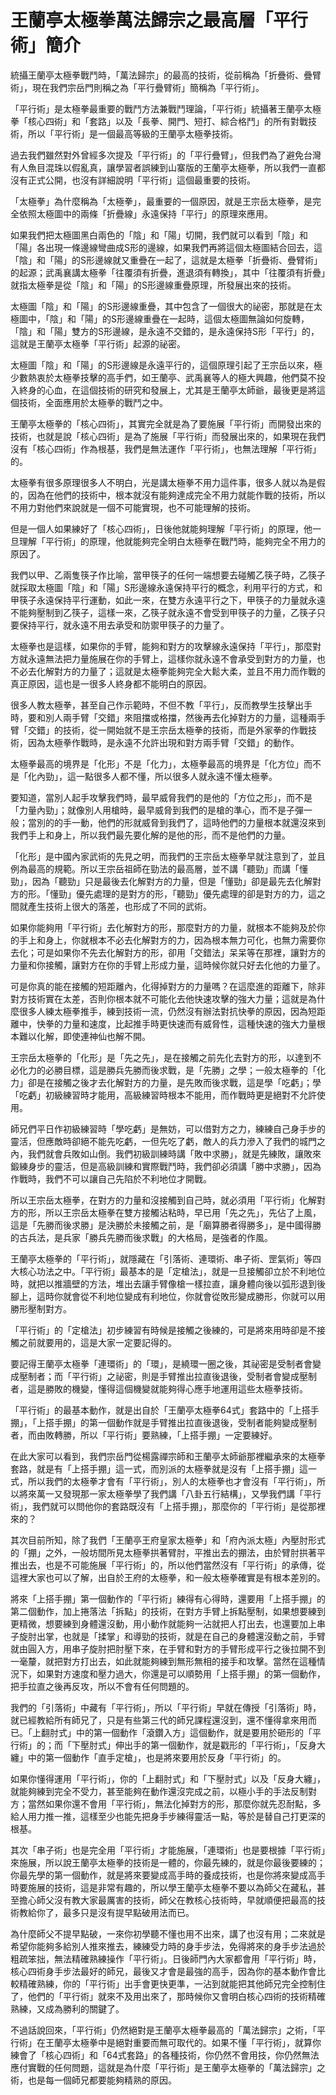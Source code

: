 # 王蘭亭太極拳萬法歸宗之最高層「平行術」簡介

統攝王蘭亭太極拳戰鬥時，「萬法歸宗」的最高的技術，從前稱為「折疊術、疊臂術」，現在我們宗岳門則稱之為「平行疊臂術」簡稱為「平行術」。

「平行術」是太極拳最重要的戰鬥方法兼戰鬥理論，「平行術」統攝著王蘭亭太極拳「核心四術」和「套路」以及「長拳、開門、短打、綜合格鬥」的所有對戰技術，所以「平行術」是一個最高等級的王蘭亭太極拳技術。

過去我們雖然對外曾經多次提及「平行術」的「平行疊臂」，但我們為了避免台灣有人魚目混珠以假亂真，讓學習者誤練到山寨版的王蘭亭太極拳，所以我們一直都沒有正式公開，也沒有詳細說明「平行術」這個最重要的技術。

「太極拳」為什麼稱為「太極拳」，最重要的一個原因，就是王宗岳太極拳，是完全依照太極圖中的兩條「折疊線」永遠保持「平行」的原理來應用。

如果我們把太極圖黑白兩色的「陰」和「陽」切開，我們就可以看到「陰」和「陽」各出現一條邊線彎曲成S形的邊線，如果我們再將這個太極圖結合回去，這「陰」和「陽」的S形邊線就又重疊在一起了，這就是太極拳「折疊術、疊臂術」的起源；武禹襄講太極拳「往覆須有折疊，進退須有轉換」，其中「往覆須有折疊」就指太極拳是從「陰」和「陽」的S形邊線重疊原理，所發展出來的技術。

太極圖「陰」和「陽」的S形邊線重疊，其中包含了一個很大的祕密，那就是在太極圖中，「陰」和「陽」的S形邊線重疊在一起時，這個太極圖無論如何旋轉，「陰」和「陽」雙方的S形邊線，是永遠不交錯的，是永遠保持S形「平行」的，這就是王蘭亭太極拳「平行術」起源的祕密。

太極圖「陰」和「陽」的S形邊線是永遠平行的，這個原理引起了王宗岳以來，極少數熱衷於太極拳技擊的高手們，如王蘭亭、武禹襄等人的極大興趣，他們莫不投入終身的心血，在這個技術的研究和發展上，尤其是王蘭亭太師爺，最後更是將這個技術，全面應用於太極拳的戰鬥之中。

王蘭亭太極拳的「核心四術」，其實完全就是為了要施展「平行術」而開發出來的技術，也就是說「核心四術」是為了施展「平行術」而發展出來的，如果現在我們沒有「核心四術」作為根基，我們是無法運作「平行術」，也無法理解「平行術」的。

太極拳有很多原理很多人不明白，光是講太極拳不用力這件事，很多人就以為是假的，因為在他們的技術中，根本就沒有能夠達成完全不用力就能作戰的技術，所以不用力對他們來說就是一個不可能實現，也不可能理解的技術。

但是一個人如果練好了「核心四術」，日後他就能夠理解「平行術」的原理，他一旦理解「平行術」的原理，他就能夠完全明白太極拳在戰鬥時，能夠完全不用力的原因了。

我們以甲、乙兩隻筷子作比喻，當甲筷子的任何一端想要去碰觸乙筷子時，乙筷子就採取太極圖「陰」和「陽」S形邊線永遠保持平行的概念，利用平行的方式，和甲筷子永遠保持平行運動，如此一來，在雙方永遠平行之下，甲筷子的力量就永遠不能夠壓制到乙筷子，這樣一來，乙筷子就永遠不會受到甲筷子的力量，乙筷子只要保持平行，就永遠不用去承受和防禦甲筷子的力量了。

太極拳也是這樣，如果你的手臂，能夠和對方的攻擊線永遠保持「平行」，那麼對方就永遠無法把力量施展在你的手臂上，這樣你就永遠不會承受到對方的力量，也不必去化解對方的力量了；這就是太極拳能夠完全大鬆大柔，並且不用力而作戰的真正原因，這也是一很多人終身都不能明白的原因。

很多人教太極拳，甚至自己作示範時，不但不教「平行」，反而教學生技擊出手時，要和別人兩手臂「交錯」來阻擋或格擋，然後再去化掉對方的力量，這種兩手臂「交錯」的技術，從一開始就不是王宗岳太極拳的技術，而是外家拳的作戰技術，因為太極拳作戰時，是永遠不允許出現和對方兩手臂「交錯」的動作。

太極拳最高的境界是「化形」不是「化力」，太極拳最高的境界是「化方位」而不是「化內勁」，這一點很多人都不懂，所以很多人就永遠不懂太極拳。

要知道，當別人起手攻擊我們時，最早威脅我們的是他的「方位之形」，而不是「力量內勁」；就像別人用槍時，最早威脅到我們的是槍的準心，而不是子彈一般；當別的的手一動，他們的形就威脅到我們了，這時他們的力量根本就還沒來到我們手上和身上，所以我們最先要化解的是他的形，而不是他們的力量。

「化形」是中國內家武術的先見之明，而我們的王宗岳太極拳早就注意到了，並且例為最高的規範。所以王宗岳祖師在勁法的最高層，並不講「聽勁」而講「懂勁」，因為「聽勁」只是最後去化解對方的力量，但是「懂勁」卻是最先去化解對方的形。「懂勁」優先處理的是對方的形，「聽勁」優先處理的卻是對方的力，這之間就產生技術上很大的落差，也形成了不同的武術。

如果你能夠用「平行術」去化解對方的形，那麼對方的力量，就根本不能夠及於你的手上和身上，你就根本不必去化解對方的力，因為根本無力可化，也無力需要你去化；可是如果你不先去化解對方的形，卻用「交錯法」呆呆等在那裡，讓對方的力量和你接觸，讓對方在你的手臂上形成力量，這時候你就只好去化他的力量了。

可是你真的能在接觸的短距離內，化得掉對方的力量嗎？在這麼進的距離下，除非對方技術實在太差，否則你根本就不可能化去他快速攻擊的強大力量；這就是為什麼很多人練太極拳推手，練到技術一流，仍然沒有辦法對抗快拳的原因，因為短距離中，快拳的力量和速度，比起推手時更快速而有威脅性，這種快速的強大力量根本難以化解，即使連神仙也解不開。

王宗岳太極拳的「化形」是「先之先」，是在接觸之前先化去對方的形，以達到不必化力的必勝目標，這是勝兵先勝而後求戰，是「先勝」之學；一般太極拳的「化力」卻是在接觸之後才去化解對方的力量，是先敗而後求戰，這是學「吃虧」；學「吃虧」初級練習時才能用，高級練習時根本不能用，而作戰時更是絕對不允許使用。

師兄們平日作初級練習時「學吃虧」是無妨，可以借對方之力，練練自己身手步的靈活，但應敵時卻絕不能先吃虧，一但先吃了虧，敵人的兵力滲入了我們的城門之內，我們就會兵敗如山倒。我們初級訓練時講「敗中求勝」，就是先練敗，讓敗來鍛練身步的靈活，但是高級訓練和實際戰鬥時，我們卻必須講「勝中求勝」，因為作戰時，我們不可以讓自己先陷於不利地位才開戰。

所以王宗岳太極拳，在對方的力量和沒接觸到自己時，就必須用「平行術」化解對方的形，所以王宗岳太極拳在雙方接觸沾粘時，早已用「先之先」，先佔了上風，這是「先勝而後求勝」是決勝於未接觸之前，是「廟算勝者得勝多」，是中國得勝的古兵法，是兵家「勝兵先勝而後求戰」的大格局，是強者的作風。

王蘭亭太極拳的「平行術」，就隱藏在「引落術、連環術、串子術、罡氣術」等四大核心功法之中。「平行術」最基本的是「定槍法」，就是一旦接觸卻立於不利地位時，就把以推牆壁的方法，堆出去讓手臂像槍一樣拉直，讓身體向後以弧形退到後腳上，這時你就會從不利地位變成有利地位，你就會從敗形變成勝形，你就可以用勝形壓制對方。

「平行術」的「定槍法」初步練習有時候是接觸之後練的，可是將來用時卻是不接觸之前就要用的，這是大家一定要記得的。

要記得王蘭亭太極拳「連環術」的「環」，是繞環一圈之後，其祕密是受制者會變成壓制者；而「平行術」之祕密，則是手臂推出拉直後退後，受制者會變成壓制者，這是勝敗的機變，懂得這個機變就能夠得心應手地運用這些太極拳技術。

「平行術」的最基本動作，就是出自於「王蘭亭太極拳64式」套路中的「上搭手掤」，「上搭手掤」的第一個動作就是手臂推出拉直後退後，受制者能夠變成壓制者，而由敗轉勝，所以「平行術」要熟練，「上搭手掤」一定要練好。

在此大家可以看到，我們宗岳門從楊露禪宗師和王蘭亭太師爺那裡繼承來的太極拳套路，就是有「上搭手掤」這一式，而別派的太極拳就是沒有「上搭手掤」這一式，所以我們的太極拳才會有「平行術」，別人的太極拳也才會沒有「平行術」，所以將來萬一又發現那一家太極拳學了我們講「八卦五行結構」，又學我們講「平行術」，我們就可以問他你的套路既沒有「上搭手掤」，那麼你的「平行術」是從那裡來的？

其次目前所知，除了我們「王蘭亭王府皇家太極拳」和「府內派太極」內壓肘形式的「掤」之外，一般坊間所見太極拳拱著臂肘，平推出去的掤法，由於臂肘拱著平推出去，也是不可能施展「平行術」的，所以他們當然沒有「平行術」的承傳，從這裡大家也可以了解，出自於王府的太極拳，和一般太極拳確實是有根本差別的。

將來「上搭手掤」第一個動作的「平行術」練得有心得時，還要用「上搭手掤」的第二個動作，加上捲落法「拆點」的技術，在對方手臂上拆點壓制，如果想要練到更精微，想要練到身體還沒動，用小動作就能夠一沾就把人打出去，也還要加上串子旋肘出掌，也就是「揉掌」和導勁的技術，就是在自己的身體還沒動之前，手臂就由圓入方，用串子旋肘把肘壓下來，在手臂和對方的手臂形成平行之後拉開不到一毫釐，就把對方打出去，如此就能夠練到無形無相的接手和攻擊。當然在這種情況下，如果對方速度和壓力過大，你還是可以順勢用「上搭手掤」的第一個動作，把手拉直之後再反攻，所以不會有任何問題的。

我們的「引落術」中藏有「平行術」，所以「平行術」早就在傳授「引落術」時，就已經教給所有師兄了，只是有些第三代的師兄課程還沒到，還不懂得拿來用而已。「上翻肘式」中的第一個動作「滾鑽入方」這個動作，就是要用於砸形的「平行術」的；而「下壓肘式」伸出手的第一個動作，就是戳形的「平行術」，「反身大纏」中的第一個動作「直手定槍」，也是將來要用於反身「平行術」的。

如果你懂得運用「平行術」，你的「上翻肘式」和「下壓肘式」以及「反身大纏」，就能夠練到完全不受力，甚至能夠在動作還沒完成之前，以極小手的手法反制對方；當然如果你還不會用「平行術」，無法化掉對方的形，那麼你就先忍耐點，多給人用力推一推，這樣至少也能先把身手步練得靈活一點，等於是替自己打更深的根基。

其次「串子術」也是完全用「平行術」才能施展，「連環術」也是要根據「平行術」來施展，所以說王蘭亭太極拳的技術是一體的，你最先練的，就是你最後要練的；你最先學的第一個動作，就是將來要變成高手時的養成技術，也是你將來變成高手時要施展的技術，這是非常有趣的，所以學王蘭亭太極拳不要以為師父在藏私，甚至擔心師父沒有教大家最厲害的技術，師父在教核心技術時，早就順便把最高的技術教給你了，最多只是沒有提早點破用法而已。

為什麼師父不提早點破，一來你初學聽不懂也用不出來，講了也沒有用；二來就是希望你能夠多給別人推來推去，練練受力時的身手步法，免得將來的身手步法過於粗疏笨拙，無法精確熟練操作「平行術」。日後師門內大家都會用「平行術」時，核心四術身手步法最好的師兄，最後又才會是最強的高手，因為你的基本動作會比較精確熟練，你的「平行術」出手會更快更準，一沾到就能把其他師兄完全控制住了，他們的「平行術」就來不及用出來了，那時候你又會明白核心四術的技術精確熟練，又成為勝利的關鍵了。

不過話說回來，「平行術」仍然絕對是王蘭亭太極拳最高的「萬法歸宗」之術，「平行術」在王蘭亭太極拳中是絕對重要而無可取代的。如果不懂「平行術」，就算你練會了「核心四術」和「64式套路」的各種技術，你仍然不會用技，你仍然無法應付實戰的任何問題，這就是為什麼「平行術」是王蘭亭太極拳的「萬法歸宗」之術，也是每一個師兄都要能夠精熟的原因。